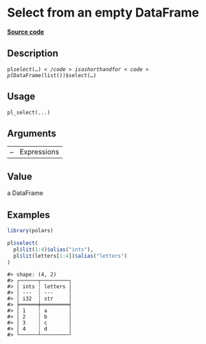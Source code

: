 

# Select from an empty DataFrame

[**Source code**](https://github.com/pola-rs/r-polars/tree/97c09bc0a6fc3d166744dbddd037b49e8d8fc6c2/R/after-wrappers.R#L306)

## Description

<code>pl$select(…)</code> is a shorthand for
<code>pl$DataFrame(list())$select(…)</code>

## Usage

<pre><code class='language-R'>pl_select(...)
</code></pre>

## Arguments

<table>
<tr>
<td style="white-space: nowrap; font-family: monospace; vertical-align: top">
<code id="pl_select_:_...">…</code>
</td>
<td>
Expressions
</td>
</tr>
</table>

## Value

a DataFrame

## Examples

``` r
library(polars)

pl$select(
  pl$lit(1:4)$alias("ints"),
  pl$lit(letters[1:4])$alias("letters")
)
```

    #> shape: (4, 2)
    #> ┌──────┬─────────┐
    #> │ ints ┆ letters │
    #> │ ---  ┆ ---     │
    #> │ i32  ┆ str     │
    #> ╞══════╪═════════╡
    #> │ 1    ┆ a       │
    #> │ 2    ┆ b       │
    #> │ 3    ┆ c       │
    #> │ 4    ┆ d       │
    #> └──────┴─────────┘
